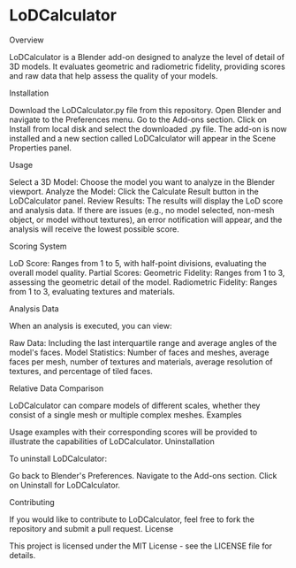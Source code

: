 # LoDCalculator

Overview

LoDCalculator is a Blender add-on designed to analyze the level of detail of 3D models. It evaluates geometric and radiometric fidelity, providing scores and raw data that help assess the quality of your models.

Installation

Download the LoDCalculator.py file from this repository.
Open Blender and navigate to the Preferences menu.
Go to the Add-ons section.
Click on Install from local disk and select the downloaded .py file.
The add-on is now installed and a new section called LoDCalculator will appear in the Scene Properties panel.

Usage

Select a 3D Model: Choose the model you want to analyze in the Blender viewport.
Analyze the Model: Click the Calculate Result button in the LoDCalculator panel.
Review Results: The results will display the LoD score and analysis data. If there are issues (e.g., no model selected, non-mesh object, or model without textures), an error notification will appear, and the analysis will receive the lowest possible score.

Scoring System

LoD Score: Ranges from 1 to 5, with half-point divisions, evaluating the overall model quality.
Partial Scores:
    Geometric Fidelity: Ranges from 1 to 3, assessing the geometric detail of the model.
    Radiometric Fidelity: Ranges from 1 to 3, evaluating textures and materials.

Analysis Data

When an analysis is executed, you can view:

Raw Data: Including the last interquartile range and average angles of the model's faces.
Model Statistics: Number of faces and meshes, average faces per mesh, number of textures and materials, average resolution of textures, and percentage of tiled faces.

Relative Data Comparison

LoDCalculator can compare models of different scales, whether they consist of a single mesh or multiple complex meshes.
Examples

Usage examples with their corresponding scores will be provided to illustrate the capabilities of LoDCalculator.
Uninstallation

To uninstall LoDCalculator:

Go back to Blender's Preferences.
Navigate to the Add-ons section.
Click on Uninstall for LoDCalculator.

Contributing

If you would like to contribute to LoDCalculator, feel free to fork the repository and submit a pull request.
License

This project is licensed under the MIT License - see the LICENSE file for details.
